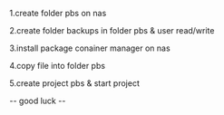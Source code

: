 1.create folder pbs on nas

2.create folder backups in folder pbs & user read/write

3.install package conainer manager on nas

4.copy file into folder pbs

5.create project pbs & start project

-- good luck --
